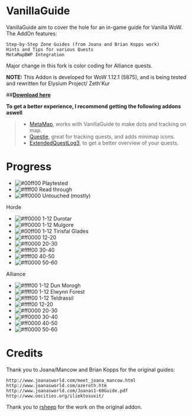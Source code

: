 VanillaGuide
============
VanillaGuide aim to cover the hole for an in-game guide for Vanilla WoW. The AddOn features:

    Step-by-Step Zone Guides (from Joana and Brian Kopps work)
    Hints and Tips for various Quests
    MetaMapBWP Integration
Major change in this fork is color coding for Alliance quests.

**NOTE:** This Addon is developed for WoW 1.12.1 (5875),  and is being tested and rewritten for Elysium Project/ Zeth'Kur

##**[Download here](https://github.com/Lanjelin/VanillaGuide/releases)**

**To get a better experience, I recommend getting the following addons aswell**
> - [MetaMap](http://addons.us.to/addon/metamap), works with VanillaGuide to make dots and tracking on map.
> - [Questie](https://github.com/AeroScripts/QuestieDev), great for tracking quests, and adds minimap icons.
> - [ExtendedQuestLog3](http://addons.us.to/addon/eql3), to get a better overview of your quests.

Progress
========
- ![#00ff00](https://placehold.it/15/00ff00/000000?text=+) Playtested
- ![#ffff00](https://placehold.it/15/ffff00/000000?text=+) Read through
- ![#ff0000](https://placehold.it/15/ff0000/000000?text=+) Untouched (mostly)

Horde
- ![#ff0000](https://placehold.it/15/ff0000/000000?text=+) 1-12 Durotar
- ![#ff0000](https://placehold.it/15/ff0000/000000?text=+) 1-12 Mulgore
- ![#00ff00](https://placehold.it/15/00ff00/000000?text=+) 1-12 Tirisfal Glades
- ![#ff0000](https://placehold.it/15/ff0000/000000?text=+) 12-20
- ![#ff0000](https://placehold.it/15/ff0000/000000?text=+) 20-30
- ![#ffff00](https://placehold.it/15/ffff00/000000?text=+) 30-40
- ![#ffff00](https://placehold.it/15/ffff00/000000?text=+) 40-50
- ![#ff0000](https://placehold.it/15/ff0000/000000?text=+) 50-60

Alliance
- ![#ffff00](https://placehold.it/15/ffff00/000000?text=+) 1-12 Dun Morogh
- ![#ffff00](https://placehold.it/15/ffff00/000000?text=+) 1-12 Elwynn Forest
- ![#ffff00](https://placehold.it/15/ffff00/000000?text=+) 1-12 Teldrassil
- ![#ffff00](https://placehold.it/15/ffff00/000000?text=+) 12-20
- ![#ff0000](https://placehold.it/15/ff0000/000000?text=+) 20-30
- ![#ff0000](https://placehold.it/15/ff0000/000000?text=+) 30-40
- ![#ff0000](https://placehold.it/15/ff0000/000000?text=+) 40-50
- ![#ff0000](https://placehold.it/15/ff0000/000000?text=+) 50-60


Credits
=======
Thank you to Joana/Mancow and Brian Kopps for the original guides:

    http://www.joanasworld.com/meet_joana_mancow.html
    http://www.joanasworld.com/azeroth.htm
    http://www.joanasworld.com/Joanas1-60Guide.pdf
    http://www.oocities.org/iliektosuxit/

Thank you to [rsheep](https://github.com/rsheep/VanillaGuide) for the work on the original addon.
